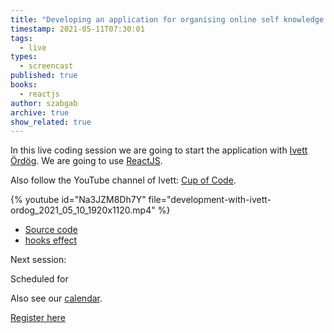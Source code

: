 ```yaml
---
title: "Developing an application for organising online self knowledge workshops - part 2"
timestamp: 2021-05-11T07:30:01
tags:
  - live
types:
  - screencast
published: true
books:
  - reactjs
author: szabgab
archive: true
show_related: true
---
```



In this live coding session we are going to start the application with [Ivett Ördög](https://www.linkedin.com/in/ivett-%C3%B6rd%C3%B6g-03aa9035/).
We are going to use [ReactJS](https://reactjs.org/).

Also follow the YouTube channel of Ivett: [Cup of Code](https://www.youtube.com/channel/UCm27Xuroww1AxPdR3Zz_5jA).


{% youtube id="Na3JZM8Dh7Y" file="development-with-ivett-ordog_2021_05_10_1920x1120.mp4" %}

* [Source code](https://github.com/devill/selfknowledge)
* [hooks effect](https://reactjs.org/docs/hooks-effect.html)



Next session:

Scheduled for <span id="localdate" x-schedule="2021-05-10T19:00:00+03:00"></span>

Also see our [calendar](/live).

<a class="btn btn-lg btn-success" href="https://us02web.zoom.us/meeting/register/tZUqdeChqz8vE9wqUBKXqS526bJjdPU3ihbV">Register here</a>


